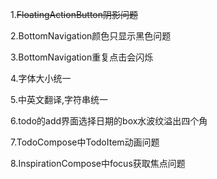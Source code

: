 1.~~FloatingActionButton阴影问题~~

2.BottomNavigation颜色只显示黑色问题

3.BottomNavigation重复点击会闪烁

4.字体大小统一

5.中英文翻译,字符串统一

6.todo的add界面选择日期的box水波纹溢出四个角

7.TodoCompose中TodoItem动画问题

8.InspirationCompose中focus获取焦点问题